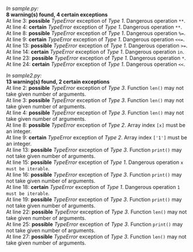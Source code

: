 _In sample.py:_  
**8 warning(s) found, 4 certain exceptions**  
At line 3: **possible** _TypeError_ exception of _Type 1_. Dangerous operation `**`.  
At line 4: **certain** _TypeError_ exception of _Type 1_. Dangerous operation `**`.  
At line 8: **possible** _TypeError_ exception of _Type 1_. Dangerous operation `%=`.  
At line 9: **certain** _TypeError_ exception of _Type 1_. Dangerous operation `<<=`.  
At line 13: **possible** _TypeError_ exception of _Type 1_. Dangerous operation `>=`.  
At line 14: **certain** _TypeError_ exception of _Type 1_. Dangerous operation `in`.  
At line 23: **possible** _TypeError_ exception of _Type 1_. Dangerous operation `*`.  
At line 24: **certain** _TypeError_ exception of _Type 1_. Dangerous operation `<<`.  

_In sample2.py:_  
**13 warning(s) found, 2 certain exceptions**  
At line 2: **possible** _TypeError_ exception of _Type 3_. Function `len()` may not take given number of arguments.  
At line 3: **possible** _TypeError_ exception of _Type 3_. Function `len()` may not take given number of arguments.  
At line 4: **possible** _TypeError_ exception of _Type 3_. Function `len()` may not take given number of arguments.  
At line 8: **possible** _TypeError_ exception of _Type 2_. Array index `[x]` must be an integer.  
At line 9: **certain** _TypeError_ exception of _Type 2_. Array index `['1']` must be an integer.  
At line 13: **possible** _TypeError_ exception of _Type 3_. Function `print()` may not take given number of arguments.  
At line 15: **possible** _TypeError_ exception of _Type 1_. Dangerous operation `x must be iterable`.  
At line 16: **possible** _TypeError_ exception of _Type 3_. Function `print()` may not take given number of arguments.  
At line 18: **certain** _TypeError_ exception of _Type 1_. Dangerous operation `1 must be iterable`.  
At line 19: **possible** _TypeError_ exception of _Type 3_. Function `print()` may not take given number of arguments.  
At line 22: **possible** _TypeError_ exception of _Type 3_. Function `len()` may not take given number of arguments.  
At line 25: **possible** _TypeError_ exception of _Type 3_. Function `print()` may not take given number of arguments.  
At line 27: **possible** _TypeError_ exception of _Type 3_. Function `len()` may not take given number of arguments.  

